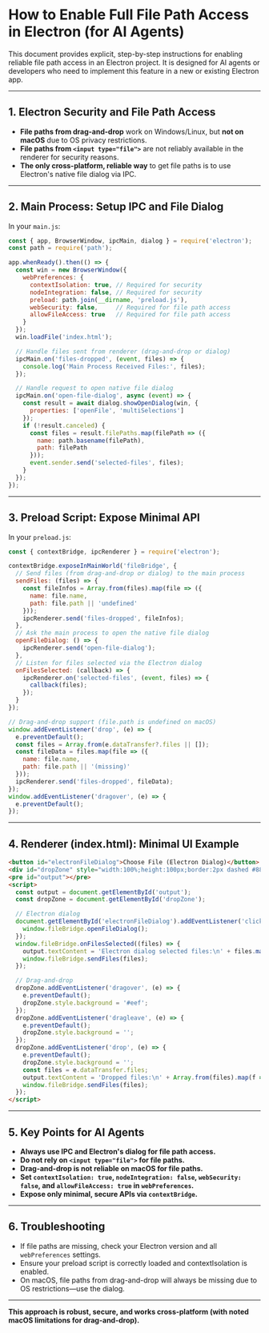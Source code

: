 # How to Enable Full File Path Access in Electron (for AI Agents)

This document provides explicit, step-by-step instructions for enabling reliable file path access in an Electron project. It is designed for AI agents or developers who need to implement this feature in a new or existing Electron app.

---

## 1. Electron Security and File Path Access

- **File paths from drag-and-drop** work on Windows/Linux, but **not on macOS** due to OS privacy restrictions.
- **File paths from `<input type="file">`** are not reliably available in the renderer for security reasons.
- **The only cross-platform, reliable way** to get file paths is to use Electron's native file dialog via IPC.

---

## 2. Main Process: Setup IPC and File Dialog

In your `main.js`:

```js
const { app, BrowserWindow, ipcMain, dialog } = require('electron');
const path = require('path');

app.whenReady().then(() => {
  const win = new BrowserWindow({
    webPreferences: {
      contextIsolation: true, // Required for security
      nodeIntegration: false, // Required for security
      preload: path.join(__dirname, 'preload.js'),
      webSecurity: false,     // Required for file path access
      allowFileAccess: true   // Required for file path access
    }
  });
  win.loadFile('index.html');

  // Handle files sent from renderer (drag-and-drop or dialog)
  ipcMain.on('files-dropped', (event, files) => {
    console.log('Main Process Received Files:', files);
  });

  // Handle request to open native file dialog
  ipcMain.on('open-file-dialog', async (event) => {
    const result = await dialog.showOpenDialog(win, {
      properties: ['openFile', 'multiSelections']
    });
    if (!result.canceled) {
      const files = result.filePaths.map(filePath => ({
        name: path.basename(filePath),
        path: filePath
      }));
      event.sender.send('selected-files', files);
    }
  });
});
```

---

## 3. Preload Script: Expose Minimal API

In your `preload.js`:

```js
const { contextBridge, ipcRenderer } = require('electron');

contextBridge.exposeInMainWorld('fileBridge', {
  // Send files (from drag-and-drop or dialog) to the main process
  sendFiles: (files) => {
    const fileInfos = Array.from(files).map(file => ({
      name: file.name,
      path: file.path || 'undefined'
    }));
    ipcRenderer.send('files-dropped', fileInfos);
  },
  // Ask the main process to open the native file dialog
  openFileDialog: () => {
    ipcRenderer.send('open-file-dialog');
  },
  // Listen for files selected via the Electron dialog
  onFilesSelected: (callback) => {
    ipcRenderer.on('selected-files', (event, files) => {
      callback(files);
    });
  }
});

// Drag-and-drop support (file.path is undefined on macOS)
window.addEventListener('drop', (e) => {
  e.preventDefault();
  const files = Array.from(e.dataTransfer?.files || []);
  const fileData = files.map(file => ({
    name: file.name,
    path: file.path || '(missing)'
  }));
  ipcRenderer.send('files-dropped', fileData);
});
window.addEventListener('dragover', (e) => {
  e.preventDefault();
});
```

---

## 4. Renderer (index.html): Minimal UI Example

```html
<button id="electronFileDialog">Choose File (Electron Dialog)</button>
<div id="dropZone" style="width:100%;height:100px;border:2px dashed #888;display:flex;align-items:center;justify-content:center;margin:16px 0;">Drag & Drop files here</div>
<pre id="output"></pre>
<script>
  const output = document.getElementById('output');
  const dropZone = document.getElementById('dropZone');

  // Electron dialog
  document.getElementById('electronFileDialog').addEventListener('click', () => {
    window.fileBridge.openFileDialog();
  });
  window.fileBridge.onFilesSelected((files) => {
    output.textContent = 'Electron dialog selected files:\n' + files.map(f => `${f.name} (${f.path})`).join('\n');
    window.fileBridge.sendFiles(files);
  });

  // Drag-and-drop
  dropZone.addEventListener('dragover', (e) => {
    e.preventDefault();
    dropZone.style.background = '#eef';
  });
  dropZone.addEventListener('dragleave', (e) => {
    e.preventDefault();
    dropZone.style.background = '';
  });
  dropZone.addEventListener('drop', (e) => {
    e.preventDefault();
    dropZone.style.background = '';
    const files = e.dataTransfer.files;
    output.textContent = 'Dropped files:\n' + Array.from(files).map(f => `${f.name} (${f.path})`).join('\n');
    window.fileBridge.sendFiles(files);
  });
</script>
```

---

## 5. Key Points for AI Agents

- **Always use IPC and Electron's dialog for file path access.**
- **Do not rely on `<input type="file">` for file paths.**
- **Drag-and-drop is not reliable on macOS for file paths.**
- **Set `contextIsolation: true`, `nodeIntegration: false`, `webSecurity: false`, and `allowFileAccess: true` in `webPreferences`.**
- **Expose only minimal, secure APIs via `contextBridge`.**

---

## 6. Troubleshooting

- If file paths are missing, check your Electron version and all `webPreferences` settings.
- Ensure your preload script is correctly loaded and contextIsolation is enabled.
- On macOS, file paths from drag-and-drop will always be missing due to OS restrictions—use the dialog.

---

**This approach is robust, secure, and works cross-platform (with noted macOS limitations for drag-and-drop).**
